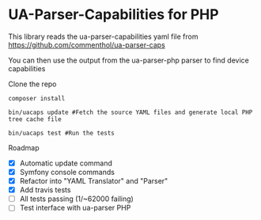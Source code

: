 # UA-Parser-Capabilities for PHP

This library reads the ua-parser-capabilities yaml file from https://github.com/commenthol/ua-parser-caps

You can then use the output from the ua-parser-php parser to find device capabilities


Clone the repo

~~~
composer install

bin/uacaps update #Fetch the source YAML files and generate local PHP tree cache file

bin/uacaps test #Run the tests
~~~

Roadmap

* [x] Automatic update command
* [x] Symfony console commands
* [x] Refactor into "YAML Translator" and "Parser"
* [x] Add travis tests
* [ ] All tests passing (1/~62000 failing)
* [ ] Test interface with ua-parser PHP

